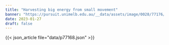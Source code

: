 ```yaml
---
title: "Harvesting big energy from small movement"
banner: "https://pursuit.unimelb.edu.au/__data/assets/image/0028/77176/Harvesting-big-energy-from-small-movement_3d51e00d-1344-458a-9302-4b1ce4630472.jpg"
date: 2023-01-27
draft: false
---
```


{{< json_article file="data/p77168.json" >}}